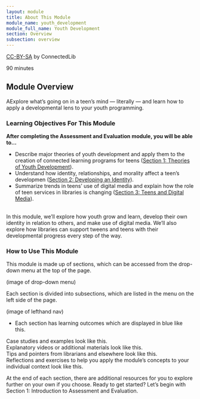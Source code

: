 ```yaml
---
layout: module
title: About This Module
module_name: youth_development
module_full_name: Youth Development
section: Overview
subsection: overview
---
```


<p class="made-by"><a href="https://creativecommons.org/licenses/by-sa/4.0">CC-BY-SA</a> by ConnectedLib</p>

<p class="time">90 minutes</p>

## Module Overview

<p class="summary">AExplore what’s going on in a teen’s mind — literally — and learn how to apply a developmental lens to your youth programming. </p>

### Learning Objectives For This Module
**After completing the Assessment and Evaluation module, you will be able to…**
<ul class="fancy">
	<li>Describe major theories of youth development and apply them to the creation of connected learning programs for teens (<a href="{{site.url}}{{site.baseurl}}/youth_development/section-1-0.md">Section 1: Theories of Youth Development</a>).</li>
	<li>Understand how identity, relationships, and morality affect a teen’s developmen (<a href="{{site.url}}{{site.baseurl}}/youth_development/section-2-0/">Section 2: Developing an Identity</a>).</li>
	<li>Summarize trends in teens’ use of digital media and explain how the role of teen services in libraries is changing (<a href="{{site.url}}{{site.baseurl}}/youth_development/section-3-0.md">Section 3: Teens and Digital Media</a>).</li>
</ul>
<br>
In this module, we’ll explore how youth grow and learn, develop their own identity in relation to others, and make use of digital media. We’ll also explore how libraries can support tweens and teens with their developmental progress every step of the way. 

### How to Use This Module

This module is made up of sections, which can be accessed from the drop-down menu at the top of the page.

(image of drop-down menu)

Each section is divided into subsections, which are listed in the menu on the left side of the page. 

(image of lefthand nav)

<ul class="fancy">
	<li>Each section has learning outcomes which are displayed in blue like this.</li>
</ul>

<div class="case_study_box">Case studies and examples look like this.</div>

<div class="explanatory">Explanatory videos or additional materials look like this.</div> 

<div class="tips">Tips and pointers from librarians and elsewhere look like this.</div>

<div class="reflection">Reflections and exercises to help you apply the module’s concepts to your individual context look like this.</div> 

At the end of each section, there are additional resources for you to explore further on your own if you choose.
Ready to get started? Let’s begin with Section 1: Introduction to Assessment and Evaluation.
